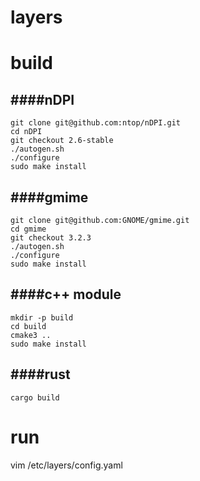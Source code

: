 layers
=======


build
=====

####nDPI
----
    git clone git@github.com:ntop/nDPI.git
    cd nDPI
    git checkout 2.6-stable
    ./autogen.sh
    ./configure
    sudo make install

####gmime
-----

    git clone git@github.com:GNOME/gmime.git
    cd gmime
    git checkout 3.2.3
    ./autogen.sh
    ./configure
    sudo make install


####c++ module
----------
    mkdir -p build
    cd build
    cmake3 ..
    sudo make install


####rust
----
    cargo build

run
===
   vim /etc/layers/config.yaml


